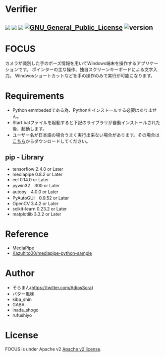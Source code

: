 # Verifier

<img src="https://img.shields.io/badge/-Windows10-0078D6.svg?logo=windows&style=flat"> <img src="https://img.shields.io/badge/-Python3.8-F9DC3E.svg?logo=python&style=flat"> <img src="https://img.shields.io/badge/C_Sharp-239120.svg?logo=C-Sharp&style=flat"> <a href="http://www.apache.org/licenses/"><img src="http://img.shields.io/badge/license-Apache-blue.svg?style=flat" alt="GNU_General_Public_License"></a> <img src="https://img.shields.io/badge/version-1.0.0-ff7964.svg" alt="version">
---
# FOCUS
カメラが識別した手のポーズ情報を用いてWindows端末を操作するアプリケーションです。
ポインターの主な操作、独自スクリーンキーボードによる文字入力。
Windwosショートカットなどを手の操作のみで実行が可能になります。

# Requirements
* Python emmbededである為、Pythonをインストールする必要はありません。
* Start.batファイルを起動すると下記のライブラリが自動インストールされた後、起動します。
* ユーザー名が日本語の場合うまく実行出来ない場合があります。その場合は[こちら](https://drive.google.com/file/d/1SdbgodBUb4rS_yBmIu9dtZhokksa6mTW/view?usp=sharing)からダウンロードしてください。

## pip - Library
* tensorflow 2.4.0 or Later
* mediapipe 0.8.2 or Later
* eel 0.14.0 or Later
* pywin32　300 or Later
* autopy　4.0.0 or Later
* PyAutoGUI　0.9.52 or Later
* OpenCV 3.4.2 or Later
* scikit-learn 0.23.2 or Later
* matplotlib 3.3.2 or Later
# Reference
* [MediaPipe](https://mediapipe.dev/)
* [Kazuhito00/mediapipe-python-sample](https://github.com/Kazuhito00/mediapipe-python-sample)
# Author
* そらまん(https://twitter.com/AdiosSora)
* バター風味<br>
* kiba_shin<br>
* GABA<br>
* inada_shogo<br>
* rufushiyo<br>
# License
FOCUS is under Apache v2 [Apache v2 license](LICENSE).
